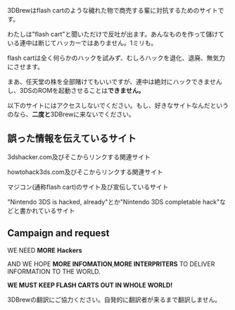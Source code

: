 3DBrewはflash
cartのような穢れた物で商売する輩に対抗するためのサイトです。

わたしは"flash
cart"と聞いただけで反吐が出ます。あんなものを作って儲けている連中は断じてハッカーではありません。1ミリも。

flash
cartは全く何らかのハックを試みず、むしろハックを退化、退廃、無気力にさせます。

まあ、任天堂の株を全部賭けてもいいですが、連中は絶対にハックできませんし、3DSのROMを起動させることは**できません。**

以下のサイトにはアクセスしないでください。もし、好きなサイトなんだというのなら、**二度と**3DBrewに来ないでください。

## 誤った情報を伝えているサイト

3dshacker.com及びそこからリンクする関連サイト

howtohack3ds.com及びそこからリンクする関連サイト

マジコン(通称flash cart)のサイト及び宣伝しているサイト

"Nintendo 3DS is hacked, already"とか"Nintendo 3DS completable
hack"などと書かれているサイト

## Campaign and request

WE NEED **MORE** **Hackers**

AND WE HOPE **MORE INFOMATION**,**MORE INTERPRITERS** TO DELIVER
INFORMATION TO THE WORLD.

**WE MUST KEEP FLASH CARTS OUT IN WHOLE WORLD!**

3DBrewの翻訳にご協力ください。自発的に翻訳者が来るまで翻訳しません。